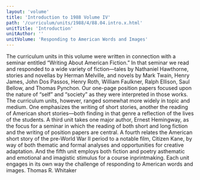```yaml
---
layout: 'volume'
title: 'Introduction to 1988 Volume IV'
path: '/curriculum/units/1988/4/88.04.intro.x.html'
unitTitle: 'Introduction'
unitAuthor: ''
unitVolume: 'Responding to American Words and Images'
---
```


<body>
 <p>
  The curriculum units in this volume were written in connection with a seminar entitled “Writing About American Fiction.” In that seminar we read and responded to a wide variety of fiction—tales by Nathaniel Hawthorne, stories and novellas by Herman Melville, and novels by Mark Twain, Henry James, John Dos Passos, Henry Roth, William Faulkner, Ralph Ellison, Saul Bellow, and Thomas Pynchon. Our one-page position papers focused upon the nature of “self” and “society” as they were interpreted in those works. The curriculum units, however, ranged somewhat more widely in topic and medium. One emphasizes the writing of short stories, another the reading of American short stories—both finding in that genre a reflection of the lives of the students. A third unit takes one major author, Ernest Hemingway, as the focus for a seminar in which the reading of both short and long fiction and the writing of position papers are central. A fourth relates the American short story of the pre-World War II period to a notable film, Citizen Kane, by way of both thematic and formal analyses and opportunities for creative adaptation. And the fifth unit employs both fiction and poetry asthematic and emotional and imagistic stimulus for a course inprintmaking. Each unit engages in its own way the challenge of responding to American words and images.
Thomas R. Whitaker
 </p>

</body>
